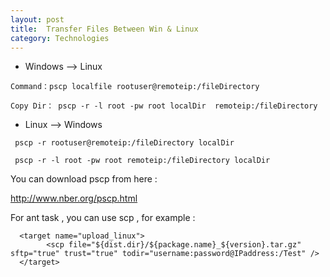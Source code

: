 ```yaml
---
layout: post
title:  Transfer Files Between Win & Linux
category: Technologies
---
```


- Windows ——> Linux
>    
    Command：pscp localfile rootuser@remoteip:/fileDirectory　　
>     
    Copy Dir： pscp -r -l root -pw root localDir  remoteip:/fileDirectory



- Linux ——> Windows
>       
     pscp -r rootuser@remoteip:/fileDirectory localDir
>    
     pscp -r -l root -pw root remoteip:/fileDirectory localDir
  
You can download pscp from here : 

  http://www.nber.org/pscp.html 
 
 
 For ant task , you can use scp , for example : 
 
 >    
      <target name="upload_linux">
	    	<scp file="${dist.dir}/${package.name}_${version}.tar.gz" sftp="true" trust="true" todir="username:password@IPaddress:/Test" />
      </target>
